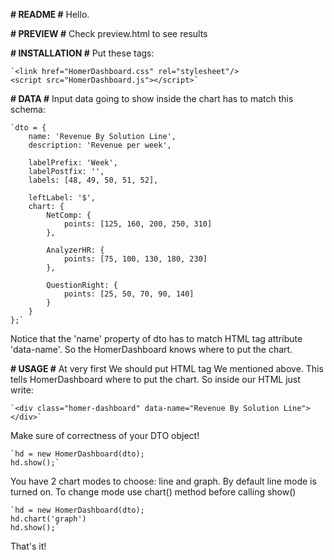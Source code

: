 **# README #**
Hello.

**# PREVIEW #**
Check preview.html to see results

**# INSTALLATION #**
Put these tags:

	`<link href="HomerDashboard.css" rel="stylesheet"/>
	<script src="HomerDashboard.js"></script>`

**# DATA #**
Input data going to show inside the chart has to match this schema:

    `dto = {
		name: 'Revenue By Solution Line',
		description: 'Revenue per week',
		
		labelPrefix: 'Week',
		labelPostfix: '',
		labels: [48, 49, 50, 51, 52],
		
		leftLabel: '$',
		chart: {
			NetComp: {
				points: [125, 160, 200, 250, 310]
			},
			
			AnalyzerHR: {
				points: [75, 100, 130, 180, 230]
			},
			
			QuestionRight: {
				points: [25, 50, 70, 90, 140]
			}
		}
	};`

Notice that the 'name' property of dto has to match HTML tag attribute 'data-name'.
So the HomerDashboard knows where to put the chart.

**# USAGE #**
At very first We should put HTML tag We mentioned above. This tells HomerDashboard where to put the chart.
So inside our HTML just write:

    `<div class="homer-dashboard" data-name="Revenue By Solution Line"></div>`

Make sure of correctness of your DTO object!

	`hd = new HomerDashboard(dto);
	hd.show();`
	
You have 2 chart modes to choose: line and graph. By default line mode is turned on.
To change mode use chart() method before calling show()

	`hd = new HomerDashboard(dto);
	hd.chart('graph')
	hd.show();`

That's it!